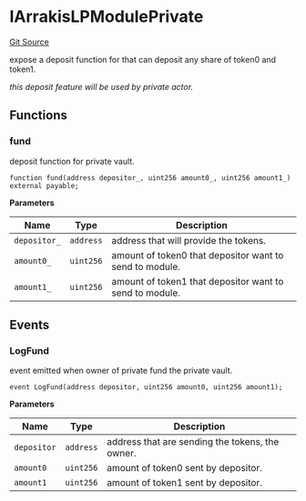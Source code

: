 # IArrakisLPModulePrivate
[Git Source](https://github.com/ArrakisFinance/arrakis-modular/blob/main/src/interfaces/IArrakisLPModulePrivate.sol)

expose a deposit function for that can
deposit any share of token0 and token1.

*this deposit feature will be used by
private actor.*


## Functions
### fund

deposit function for private vault.


```solidity
function fund(address depositor_, uint256 amount0_, uint256 amount1_) external payable;
```
**Parameters**

|Name|Type|Description|
|----|----|-----------|
|`depositor_`|`address`|address that will provide the tokens.|
|`amount0_`|`uint256`|amount of token0 that depositor want to send to module.|
|`amount1_`|`uint256`|amount of token1 that depositor want to send to module.|


## Events
### LogFund
event emitted when owner of private fund the private vault.


```solidity
event LogFund(address depositor, uint256 amount0, uint256 amount1);
```

**Parameters**

|Name|Type|Description|
|----|----|-----------|
|`depositor`|`address`|address that are sending the tokens, the owner.|
|`amount0`|`uint256`|amount of token0 sent by depositor.|
|`amount1`|`uint256`|amount of token1 sent by depositor.|

